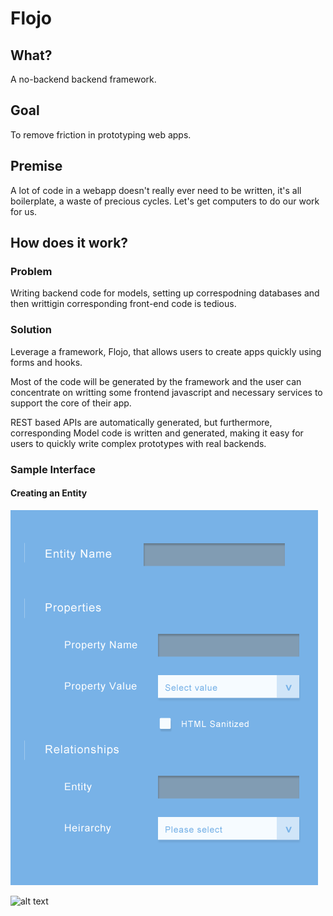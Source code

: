# Flojo

## What?

A no-backend backend framework.  


## Goal

To remove friction in prototyping web apps.



## Premise

  A lot of code in a webapp doesn't really ever need to be written, it's all boilerplate, a waste of  precious cycles. Let's get computers to do our work for us.

## How does it work?


### Problem

 Writing backend code for models, setting up correspodning databases and then writtigin corresponding front-end code is tedious.
 
 
### Solution

Leverage a framework, Flojo, that allows users to create apps quickly using forms and hooks. 


Most of the code will be generated by the framework and the user can concentrate on writting some frontend javascript and necessary services to support the core of their app. 


REST based APIs are automatically generated, but furthermore, corresponding Model code is written and generated, making it easy for users to quickly write complex prototypes with real backends. 

### Sample Interface

#### Creating an Entity

![alt text](https://github.com/jasoncbautista/flojo/raw/master/docs/images/01_entity_form.png "Sample Entity Form")



![alt text](https://github.com/jasoncbautista/flojo/raw/master/docs/images/01_entity_form_with_data.png "Sample Entity Form with Data")


